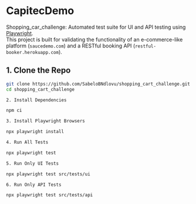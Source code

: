 # CapitecDemo
Shopping_car_challenge:
Automated test suite for UI and API testing using [Playwright](https://playwright.dev).  
This project is built for validating the functionality of an e-commerce-like platform (`saucedemo.com`) and a RESTful booking API (`restful-booker.herokuapp.com`).

## 1. Clone the Repo

```bash
git clone https://github.com/SabeloBNdlovu/shopping_cart_challenge.git
cd shopping_cart_challenge

2. Install Dependencies

npm ci

3. Install Playwright Browsers

npx playwright install

4. Run All Tests

npx playwright test

5. Run Only UI Tests

npx playwright test src/tests/ui

6. Run Only API Tests

npx playwright test src/tests/api